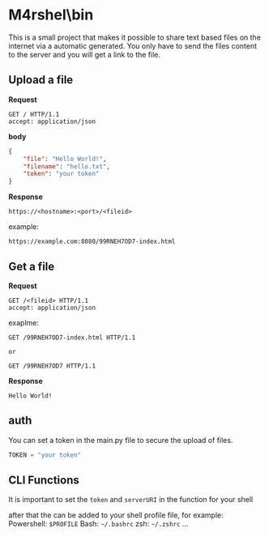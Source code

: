 # M4rshel\bin

This is a small project that makes it possible to share text based files on the internet via a automatic generated.
You only have to send the files content to the server and you will get a link to the file.


## Upload a file
**Request**
```http
GET / HTTP/1.1
accept: application/json
```

**body**
```json
{
    "file": "Hello World!",
    "filename": "hello.txt",
    "token": "your token"
}
```

**Response**
```text/plain
https://<hostname>:<port>/<fileid>
```

example:
```text/plain
https://example.com:8080/99RNEH7OD7-index.html
```

## Get a file

**Request**
```http
GET /<fileid> HTTP/1.1
accept: application/json
```
exaplme:
```http
GET /99RNEH7OD7-index.html HTTP/1.1

or 

GET /99RNEH7OD7 HTTP/1.1
```

**Response**
```text/plain
Hello World!
```

## auth
You can set a token in the main.py file to secure the upload of files.
```python
TOKEN = "your token"
```

## CLI Functions
It is important to set the `token` and `serverURI` in the function for your shell

after that the can be added to your shell profile file, for example:
Powershell: `$PROFILE`
Bash: `~/.bashrc`
zsh: `~/.zshrc`
...




